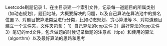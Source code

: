 Leetcode刷题记录
1、在主目录建一个索引文件，记录每一道题目的所属类别（如动态规划），题目地址，大概要解决的问题，以及自己算法在算法池中的排名位置
2、对题目按算法类型进行分类，比如动态规划、贪心算法等
3、对每道题目建立一个文件夹，文件夹包含：
   1）自己算法的cpp文件
   2）最好算法的cpp文件
   3）笔记的md文件，包含做题的时候记录做题的注意点（tips）和使用的算法（algorthm）以及最好算法的思路和思考

